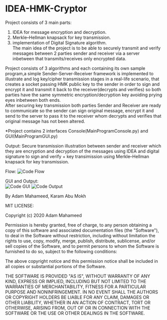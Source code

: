 # IDEA-HMK-Cryptor

Project consists of 3 main parts:   
1.	IDEA for message encryption and decryption.  
2.	Merkle–Hellman knapsack for key transmission.  
3.	implementation of Digital Signature algorithm.  
The main idea of the project is to be able to securely transmit and verify messages between 2 parties sender and receiver via a server inbetween that transmits/receives only encrypted data.  

Project consists of 3 algorithms and each containing its own sample program,a simple Sender-Server-Receiver framework is implemented to illustrate and log key/cipher transmission stages in a real-life scenario, that creates a socket passing HMK public key to the sender in order to  sign and encrypt it and transmit it back to the receiver(decrypts and verifies) so both parties have the same symmetric encryption/decryption key avoiding prying eyes inbetween both ends.   
After securing key transmission both parties Sender and Receiver are ready to communicate so the sender can sign original message, encrypt it and send to the server to pass it to the receiver whom decrypts and verifies that original message has not been altered.  
  
  *Project contains 2 interfaces Console(MainProgramConsole.py) and GUI(MainProgramGUI.py)

Output:
Secure transmission illustration between sender and receiver which they are encryption and decryption of the messages using IDEA and digital signature to sign and verify + key transimission using Merkle–Hellman knapsack for key transmission.

Flow:
![Code Flow](https://github.com/adam-mah/IDEA-HMK-Cryptor/blob/master/img/Flow.jpg?raw=true)

GUI and Output:  
![Code GUI](https://github.com/adam-mah/IDEA-HMK-Cryptor/blob/master/img/GUI.png)
![Code Output](https://github.com/adam-mah/IDEA-HMK-Cryptor/blob/master/img/Data.png?raw=true)  
  
  
  
 By Adam Mahameed, Karam Abu Mokh  
   
   MIT LICENSE:
   
   Copyright (c) 2020 Adam Mahameed

Permission is hereby granted, free of charge, to any person obtaining a copy
of this software and associated documentation files (the "Software"), to deal
in the Software without restriction, including without limitation the rights
to use, copy, modify, merge, publish, distribute, sublicense, and/or sell
copies of the Software, and to permit persons to whom the Software is
furnished to do so, subject to the following conditions:

The above copyright notice and this permission notice shall be included in all
copies or substantial portions of the Software.

THE SOFTWARE IS PROVIDED "AS IS", WITHOUT WARRANTY OF ANY KIND, EXPRESS OR
IMPLIED, INCLUDING BUT NOT LIMITED TO THE WARRANTIES OF MERCHANTABILITY,
FITNESS FOR A PARTICULAR PURPOSE AND NONINFRINGEMENT. IN NO EVENT SHALL THE
AUTHORS OR COPYRIGHT HOLDERS BE LIABLE FOR ANY CLAIM, DAMAGES OR OTHER
LIABILITY, WHETHER IN AN ACTION OF CONTRACT, TORT OR OTHERWISE, ARISING FROM,
OUT OF OR IN CONNECTION WITH THE SOFTWARE OR THE USE OR OTHER DEALINGS IN THE
SOFTWARE.
